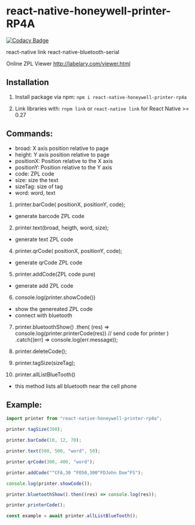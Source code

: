 # react-native-honeywell-printer-RP4A

[![Codacy Badge](https://api.codacy.com/project/badge/Grade/0279409f9694473b9251922d64a2e268)](https://app.codacy.com/manual/gabrielsimongianotti/react-native-honeywell-printer-RP4A?utm_source=github.com&utm_medium=referral&utm_content=gabrielsimongianotti/react-native-honeywell-printer-RP4A&utm_campaign=Badge_Grade_Settings)

react-native link react-native-bluetooth-serial

Online ZPL Viewer http://labelary.com/viewer.html

## Installation

1. Install package via npm: `npm i react-native-honeywell-printer-rp4a`

2. Link libraries with: `rnpm link` or `react-native link` for React Native >= 0.27

## Commands:

- broad: X axis position relative to page
- height: Y axis position relative to page
- positionX: Position relative to the X axis
- positionY: Position relative to the Y axis
- code: ZPL code
- size: size the text
- sizeTag: size of tag
- word: word, text

1. printer.barCode( positionX, positionY, code);

- generate barcode ZPL code

2. printer.text(broad, heigth, word, size);

- generate text ZPL code

4. printer.qrCode( positionX, positionY, code);

- generate qrCode ZPL code

5. printer.addCode(ZPL code pure)

- generate add ZPL code

6. console.log(printer.showCode())

- show the genereated ZPL code
- connect with bluetooth

7. printer.bluetoothShow()
   .then(
   (res) => console.log(printer.printerCode(res)) // send code for printer
   )
   .catch((err) => console.log(err.message));

8. printer.deleteCode();

9. printer.tagSize(sizeTag);

10. printer.allListBlueTooth()

- this method lists all bluetooth near the cell phone

## Example:

```javascript
import printer from "react-native-honeywell-printer-rp4a";

printer.tagSize(300);

printer.barCode(10, 12, 70);

printer.text(500, 500, "word", 50);

printer.qrCode(300, 400, "word");

printer.addCode("^CFA,30 ^FO50,300^FDJohn Doe^FS");

console.log(printer.showCode());

printer.bluetoothShow().then((res) => console.log(res));

printer.printerCode();

const example = await printer.allListBlueTooth();
```
